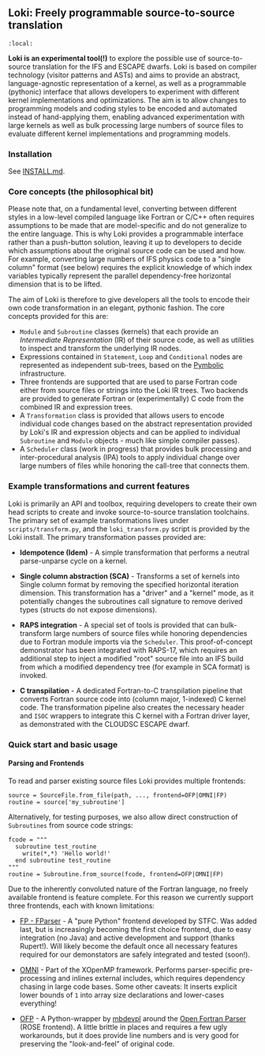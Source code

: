 ## Loki: Freely programmable source-to-source translation

```{contents}
:local:
```

**Loki is an experimental tool(!)** to explore the possible use of
source-to-source translation for the IFS and ESCAPE dwarfs. Loki is
based on compiler technology (visitor patterns and ASTs) and aims to
provide an abstract, language-agnostic representation of a kernel, as
well as a programmable (pythonic) interface that allows developers to
experiment with different kernel implementations and
optimizations. The aim is to allow changes to programming models and
coding styles to be encoded and automated instead of hand-applying
them, enabling advanced experimentation with large kernels as well as bulk
processing large numbers of source files to evaluate different kernel
implementations and programming models.

### Installation

See [INSTALL.md](INSTALL.md).

### Core concepts (the philosophical bit)

Please note that, on a fundamental level, converting between different
styles in a low-level compiled language like Fortran or C/C++ often
requires assumptions to be made that are model-specific and do not
generalize to the entire language. This is why Loki provides a
programmable interface rather than a push-button solution, leaving it
up to developers to decide which assumptions about the original source
code can be used and how. For example, converting large numbers of IFS
physics code to a "single column" format (see below) requires the
explicit knowledge of which index variables typically represent the
parallel dependency-free horizontal dimension that is to be lifted.

The aim of Loki is therefore to give developers all the tools to encode their
own code transformation in an elegant, pythonic fashion. The core concepts
provided for this are:

* `Module` and `Subroutine` classes (kernels) that each provide an
  _Intermediate Representation_ (IR) of their source code, as well as
  utilities to inspect and transform the underlying IR nodes.
* Expressions contained in `Statement`, `Loop` and `Conditional` nodes
  are represented as independent sub-trees, based on the
  [Pymbolic](https://github.com/inducer/pymbolic) infrastructure.
* Three frontends are supported that are used to parse Fortran code
  either from source files or strings into the Loki IR trees. Two
  backends are provided to generate Fortran or (experimentally) C code
  from the combined IR and expression trees.
* A `Transformation` class is provided that allows users to encode
  individual code changes based on the abstract representation
  provided by Loki's IR and expression objects and can be applied
  to individual `Subroutine` and `Module` objects - much like simple
  compiler passes).
* A `Scheduler` class (work in progress) that provides bulk processing
  and inter-procedural analysis (IPA) tools to apply individual change
  over large numbers of files while honoring the call-tree that
  connects them.

### Example transformations and current features

Loki is primarily an API and toolbox, requiring developers to create their
own head scripts to create and invoke source-to-source translation toolchains.
The primary set of example transformations lives under `scripts/transform.py`,
and the `loki_transform.py` script is provided by the Loki install. The primary
transformation passes provided are:

* **Idempotence (Idem)** - A simple transformation that performs a
    neutral parse-unparse cycle on a kernel.

* **Single column abstraction (SCA)** - Transforms a set of kernels
  into Single column format by removing the specified horizontal
  iteration dimension. This transformation has a "driver" and a
  "kernel" mode, as it potentially changes the subroutines call
  signature to remove derived types (structs do not expose
  dimensions).

* **RAPS integration** - A special set of tools is provided that can
  bulk-transform large numbers of source files while honoring
  dependencies due to Fortran module imports via the `Scheduler`. This
  proof-of-concept demonstrator has been integrated with RAPS-17,
  which requires an additional step to inject a modified "root" source
  file into an IFS build from which a modified dependency tree (for
  example in SCA format) is invoked.

* **C transpilation** - A dedicated Fortran-to-C transpilation
  pipeline that converts Fortran source code into (column major,
  1-indexed) C kernel code. The transformation pipeline also creates
  the necessary header and `ISOC` wrappers to integrate this C kernel
  with a Fortran driver layer, as demonstrated with the CLOUDSC ESCAPE
  dwarf.

### Quick start and basic usage

#### Parsing and Frontends

To read and parser existing source files Loki provides multiple frontends:
```
source = SourceFile.from_file(path, ..., frontend=OFP|OMNI|FP)
routine = source['my_subroutine']
```
Alternatively, for testing purposes, we also allow direct construction of
`Subroutines` from source code strings:
```
fcode = """
  subroutine test_routine
    write(*,*) 'Hello world!'
  end subroutine test_routine
"""
routine = Subroutine.from_source(fcode, frontend=OFP|OMNI|FP)
```

Due to the inherently convoluted nature of the Fortran language, no
freely available frontend is feature complete. For this reason we
currently support three frontends, each with known limitations:

* [FP - FParser](https://github.com/stfc/fparser) - A "pure Python"
  frontend developed by STFC. Was added last, but is increasingly
  becoming the first choice frontend, due to easy integration (no
  Java) and active development and support (thanks Rupert!). Will
  likely become the default once all necessary features required for
  our demonstators are safely integrated and tested (soon!).

* [OMNI](http://omni-compiler.org) - Part of the XOpenMP
  framework. Performs parser-specific pre-processing and inlines
  external includes, which requires dependency chasing in large code
  bases. Some other caveats: It inserts explicit lower bounds of `1`
  into array size declarations and lower-cases everything!

* [OFP](https://github.com/mbdevpl/open-fortran-parser-xml) - A
  Python-wrapper by [mbdevpl](https://github.com/mbdevpl) around the
  [Open Fortran
  Parser](https://github.com/OpenFortranProject/open-fortran-parser)
  (ROSE frontend). A little brittle in places and requires a few ugly
  workarounds, but it does provide line numbers and is very good for
  preserving the "look-and-feel" of original code.
